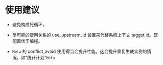 # 使用建议

- 避免构成死循环，

- 尽可能的使用关系的 use_upstream_id 设置来代替系统上下文 tagget.id。既配置优于编程。

- `Meta` 的 conflict_avoid 使用得当会提升性能。这会提升重复生成实例的情况。如“统计计划”`Meta`

